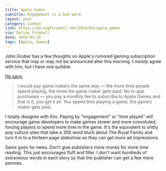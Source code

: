 ```yaml
---
title: Apple Games
subtitle: Engagement is a bad word.
layout: post
category: Linked
link: https://daringfireball.net/2019/03/apple_games 
via: Daring Fireball
date: 2019-03-25
tags: [Apple, Games]
---
```


John Gruber has a few thoughts on Apple's rumored gaming subscription service that may or may not be announced alter this morning. I _mostly_ agree with him, but I have one quibble.

[He says:][1]

 >I would pay game makers the same way — the more time people spend playing, the more the game maker gets paid. No in-app purchases — you pay a monthly fee to subscribe to Apple Games and that is it, you get it all. You spend time playing a game, the game’s maker gets paid.

I totally disagree with this. Paying by "engagement" or "time played" will encourage game developers to make games slower and more convoluted, forcing players to spend more time in the game. It's the equivalent to shitty pop culture sites that take a 300 word blurb about The Royal Family and turn it in to a thirteen page slideshow so they can get more ad impressions.

Same goes for news. Don't give publishers more money for more time reading. This just encourages fluff and filler. I don't want hundreds of extraneous words in each story so that the publisher can get a few more pennies.

[1]: https://daringfireball.net/2019/03/apple_games 